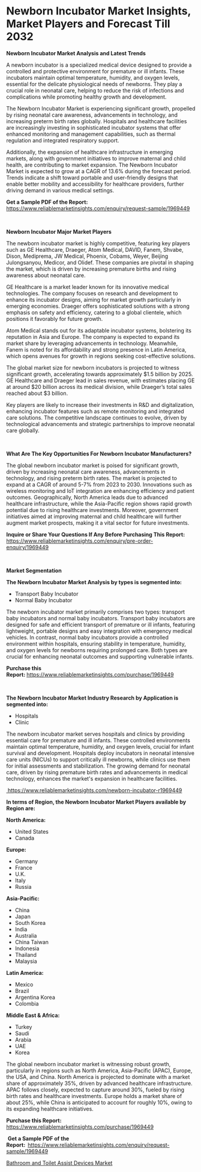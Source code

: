 <p><h1>Newborn Incubator Market Insights, Market Players and Forecast Till 2032</h1></p><p><strong>Newborn Incubator Market Analysis and Latest Trends</strong></p>
<p><p>A newborn incubator is a specialized medical device designed to provide a controlled and protective environment for premature or ill infants. These incubators maintain optimal temperature, humidity, and oxygen levels, essential for the delicate physiological needs of newborns. They play a crucial role in neonatal care, helping to reduce the risk of infections and complications while promoting healthy growth and development.</p><p>The Newborn Incubator Market is experiencing significant growth, propelled by rising neonatal care awareness, advancements in technology, and increasing preterm birth rates globally. Hospitals and healthcare facilities are increasingly investing in sophisticated incubator systems that offer enhanced monitoring and management capabilities, such as thermal regulation and integrated respiratory support. </p><p>Additionally, the expansion of healthcare infrastructure in emerging markets, along with government initiatives to improve maternal and child health, are contributing to market expansion. The Newborn Incubator Market is expected to grow at a CAGR of 13.6% during the forecast period. Trends indicate a shift toward portable and user-friendly designs that enable better mobility and accessibility for healthcare providers, further driving demand in various medical settings.</p></p>
<p><strong>Get a Sample PDF of the Report:&nbsp;</strong> <a href="https://www.reliablemarketinsights.com/enquiry/request-sample/1969449?utm_campaign=3024&utm_medium=2&utm_source=Github&utm_content=ia&utm_term=05032025&utm_id=newborn-incubator">https://www.reliablemarketinsights.com/enquiry/request-sample/1969449</a></p>
<p>&nbsp;</p>
<p><strong>Newborn Incubator Major Market Players</strong></p>
<p><p>The newborn incubator market is highly competitive, featuring key players such as GE Healthcare, Draeger, Atom Medical, DAVID, Fanem, Shvabe, Dison, Mediprema, JW Medical, Phoenix, Cobams, Weyer, Beijing Julongsanyou, Medicor, and Olidef. These companies are pivotal in shaping the market, which is driven by increasing premature births and rising awareness about neonatal care.</p><p>GE Healthcare is a market leader known for its innovative medical technologies. The company focuses on research and development to enhance its incubator designs, aiming for market growth particularly in emerging economies. Draeger offers sophisticated solutions with a strong emphasis on safety and efficiency, catering to a global clientele, which positions it favorably for future growth.</p><p>Atom Medical stands out for its adaptable incubator systems, bolstering its reputation in Asia and Europe. The company is expected to expand its market share by leveraging advancements in technology. Meanwhile, Fanem is noted for its affordability and strong presence in Latin America, which opens avenues for growth in regions seeking cost-effective solutions.</p><p>The global market size for newborn incubators is projected to witness significant growth, accelerating towards approximately $1.5 billion by 2025. GE Healthcare and Draeger lead in sales revenue, with estimates placing GE at around $20 billion across its medical division, while Draeger’s total sales reached about $3 billion. </p><p>Key players are likely to increase their investments in R&D and digitalization, enhancing incubator features such as remote monitoring and integrated care solutions. The competitive landscape continues to evolve, driven by technological advancements and strategic partnerships to improve neonatal care globally.</p></p>
<p>&nbsp;</p>
<p><strong>What Are The Key Opportunities For Newborn Incubator Manufacturers?</strong></p>
<p><p>The global newborn incubator market is poised for significant growth, driven by increasing neonatal care awareness, advancements in technology, and rising preterm birth rates. The market is projected to expand at a CAGR of around 5-7% from 2023 to 2030. Innovations such as wireless monitoring and IoT integration are enhancing efficiency and patient outcomes. Geographically, North America leads due to advanced healthcare infrastructure, while the Asia-Pacific region shows rapid growth potential due to rising healthcare investments. Moreover, government initiatives aimed at improving maternal and child healthcare will further augment market prospects, making it a vital sector for future investments.</p></p>
<p><strong>Inquire or Share Your Questions If Any Before Purchasing This Report:</strong> <a href="https://www.reliablemarketinsights.com/enquiry/pre-order-enquiry/1969449?utm_campaign=3024&utm_medium=2&utm_source=Github&utm_content=ia&utm_term=05032025&utm_id=newborn-incubator">https://www.reliablemarketinsights.com/enquiry/pre-order-enquiry/1969449</a></p>
<p>&nbsp;</p>
<p><strong>Market Segmentation</strong></p>
<p><strong>The Newborn Incubator Market Analysis by types is segmented into:</strong></p>
<p><ul><li>Transport Baby Incubator</li><li>Normal Baby Incubator</li></ul></p>
<p><p>The newborn incubator market primarily comprises two types: transport baby incubators and normal baby incubators. Transport baby incubators are designed for safe and efficient transport of premature or ill infants, featuring lightweight, portable designs and easy integration with emergency medical vehicles. In contrast, normal baby incubators provide a controlled environment within hospitals, ensuring stability in temperature, humidity, and oxygen levels for newborns requiring prolonged care. Both types are crucial for enhancing neonatal outcomes and supporting vulnerable infants.</p></p>
<p><strong>Purchase this Report:&nbsp;</strong><a href="https://www.reliablemarketinsights.com/purchase/1969449?utm_campaign=3024&utm_medium=2&utm_source=Github&utm_content=ia&utm_term=05032025&utm_id=newborn-incubator">https://www.reliablemarketinsights.com/purchase/1969449</a></p>
<p>&nbsp;</p>
<p><strong>The Newborn Incubator Market Industry Research by Application is segmented into:</strong></p>
<p><ul><li>Hospitals</li><li>Clinic</li></ul></p>
<p><p>The newborn incubator market serves hospitals and clinics by providing essential care for premature and ill infants. These controlled environments maintain optimal temperature, humidity, and oxygen levels, crucial for infant survival and development. Hospitals deploy incubators in neonatal intensive care units (NICUs) to support critically ill newborns, while clinics use them for initial assessments and stabilization. The growing demand for neonatal care, driven by rising premature birth rates and advancements in medical technology, enhances the market's expansion in healthcare facilities.</p></p>
<p><a href="https://www.reliablemarketinsights.com/newborn-incubator-r1969449?utm_campaign=3024&utm_medium=2&utm_source=Github&utm_content=ia&utm_term=05032025&utm_id=newborn-incubator">&nbsp;https://www.reliablemarketinsights.com/newborn-incubator-r1969449</a></p>
<p><strong>In terms of Region, the Newborn Incubator Market Players available by Region are:</strong></p>
<p>
    <p> <strong> North America: </strong>
        <ul>
            <li>United States</li>
            <li>Canada</li>
        </ul>
        </p> 
    <p> <strong> Europe: </strong>
        <ul>
            <li>Germany</li>
            <li>France</li>
            <li>U.K.</li>
            <li>Italy</li>
            <li>Russia</li>
        </ul>
        </p> 
    <p> <strong> Asia-Pacific: </strong>
        <ul>
            <li>China</li>
            <li>Japan</li>
            <li>South Korea</li>
            <li>India</li>
            <li>Australia</li>
            <li>China Taiwan</li>
            <li>Indonesia</li>
            <li>Thailand</li>
            <li>Malaysia</li>
        </ul>
        </p> 
    <p> <strong> Latin America: </strong>
        <ul>
            <li>Mexico</li>
            <li>Brazil</li>
            <li>Argentina Korea</li>
            <li>Colombia</li>
        </ul>
        </p> 
    <p> <strong> Middle East & Africa: </strong>
        <ul>
            <li>Turkey</li>
            <li>Saudi</li>
            <li>Arabia</li>
            <li>UAE</li>
            <li>Korea</li>
        </ul>
    </p>
    </p>
<p><p>The global newborn incubator market is witnessing robust growth, particularly in regions such as North America, Asia-Pacific (APAC), Europe, the USA, and China. North America is projected to dominate with a market share of approximately 35%, driven by advanced healthcare infrastructure. APAC follows closely, expected to capture around 30%, fueled by rising birth rates and healthcare investments. Europe holds a market share of about 25%, while China is anticipated to account for roughly 10%, owing to its expanding healthcare initiatives.</p></p>
<p><strong>Purchase this Report: </strong><a href="https://www.reliablemarketinsights.com/purchase/1969449?utm_campaign=3024&utm_medium=2&utm_source=Github&utm_content=ia&utm_term=05032025&utm_id=newborn-incubator">https://www.reliablemarketinsights.com/purchase/1969449</a></p>
<p>&nbsp;<strong>Get a Sample PDF of the Report:&nbsp;&nbsp;</strong><a href="https://www.reliablemarketinsights.com/enquiry/request-sample/1969449?utm_campaign=3024&utm_medium=2&utm_source=Github&utm_content=ia&utm_term=05032025&utm_id=newborn-incubator">https://www.reliablemarketinsights.com/enquiry/request-sample/1969449</a></p>
<p><strong></strong></p>
<p><p><a href="https://github.com/aidelndasse/Market-Research-Report-List-1/blob/main/bathroom-and-toilet-assist-devices-market.md?utm_campaign=3024&utm_medium=2&utm_source=Github&utm_content=ia&utm_term=05032025&utm_id=newborn-incubator">Bathroom and Toilet Assist Devices Market</a></p></p>